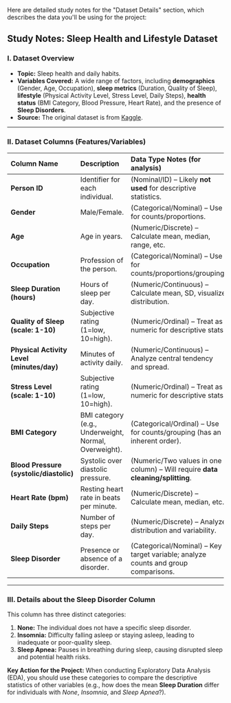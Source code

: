 Here are detailed study notes for the "Dataset Details" section, which describes the data you'll be using for the project:

## Study Notes: Sleep Health and Lifestyle Dataset

### I. Dataset Overview
* **Topic:** Sleep health and daily habits.
* **Variables Covered:** A wide range of factors, including **demographics** (Gender, Age, Occupation), **sleep metrics** (Duration, Quality of Sleep), **lifestyle** (Physical Activity Level, Stress Level, Daily Steps), **health status** (BMI Category, Blood Pressure, Heart Rate), and the presence of **Sleep Disorders**.
* **Source:** The original dataset is from [Kaggle](https://www.kaggle.com/datasets/uom190346a/sleep-health-and-lifestyle-dataset).

***

### II. Dataset Columns (Features/Variables)

| Column Name | Description | Data Type Notes (for analysis) |
| :--- | :--- | :--- |
| **Person ID** | Identifier for each individual. | (Nominal/ID) – Likely **not used** for descriptive statistics. |
| **Gender** | Male/Female. | (Categorical/Nominal) – Use for counts/proportions. |
| **Age** | Age in years. | (Numeric/Discrete) – Calculate mean, median, range, etc. |
| **Occupation** | Profession of the person. | (Categorical/Nominal) – Use for counts/proportions/grouping. |
| **Sleep Duration (hours)** | Hours of sleep per day. | (Numeric/Continuous) – Calculate mean, SD, visualize distribution. |
| **Quality of Sleep (scale: 1-10)** | Subjective rating (1=low, 10=high). | (Numeric/Ordinal) – Treat as numeric for descriptive stats. |
| **Physical Activity Level (minutes/day)**| Minutes of activity daily. | (Numeric/Continuous) – Analyze central tendency and spread. |
| **Stress Level (scale: 1-10)** | Subjective rating (1=low, 10=high). | (Numeric/Ordinal) – Treat as numeric for descriptive stats. |
| **BMI Category** | BMI category (e.g., Underweight, Normal, Overweight). | (Categorical/Ordinal) – Use for counts/grouping (has an inherent order). |
| **Blood Pressure (systolic/diastolic)** | Systolic over diastolic pressure. | (Numeric/Two values in one column) – Will require **data cleaning/splitting**. |
| **Heart Rate (bpm)** | Resting heart rate in beats per minute. | (Numeric/Discrete) – Calculate mean, median, etc. |
| **Daily Steps** | Number of steps per day. | (Numeric/Discrete) – Analyze distribution and variability. |
| **Sleep Disorder** | Presence or absence of a disorder. | (Categorical/Nominal) – Key target variable; analyze counts and group comparisons. |

***

### III. Details about the Sleep Disorder Column

This column has three distinct categories:

1.  **None:** The individual does not have a specific sleep disorder.
2.  **Insomnia:** Difficulty falling asleep or staying asleep, leading to inadequate or poor-quality sleep.
3.  **Sleep Apnea:** Pauses in breathing during sleep, causing disrupted sleep and potential health risks.

**Key Action for the Project:** When conducting Exploratory Data Analysis (EDA), you should use these categories to compare the descriptive statistics of other variables (e.g., how does the mean **Sleep Duration** differ for individuals with *None*, *Insomnia*, and *Sleep Apnea*?).